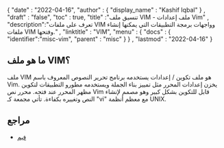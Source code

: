 {
  "date" : "2022-04-16",
  "author" : {
    "display_name" : "Kashif Iqbal"
} ,
  "draft" : "false",
  "toc" : true,
  "title" :"تنسيق ملف VIM - ملف إعدادات Vim" ,
  "description":"تعرف على ملفات VIM وواجهات برمجة التطبيقات التي يمكنها إنشاء ملفات VIM وفتحها." ,
  "linktitle" : "VIM",
  "menu" : {
    "docs" : {
      "identifier":"misc-vim",
      "parent" : "misc"
}
} ,
  "lastmod" : "2022-04-16"
}

## ما هو ملف VIM؟

ملف VIM هو ملف تكوين / إعدادات يستخدمه برنامج تحرير النصوص المعروف باسم Vim. يخزن إعدادات المحرر مثل تمييز بناء الجملة ويستخدمه مطورو التطبيقات لتكوين مظهر المحرر عند فتحه. محرر نص Vim قابل للتكوين بشكل كبير وهو مصمم لإنشاء النص وتغييره بكفاءة. تأتي مجمعة كـ "vi" مع معظم أنظمة UNIX.

## مراجع

* [فيم](https://www.vim.org/)

